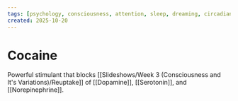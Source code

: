 ```yaml
---
tags: [psychology, consciousness, attention, sleep, dreaming, circadian-rhythms, psychoactive-drugs]
created: 2025-10-20
---
```

# Cocaine

Powerful stimulant that blocks [[Slideshows/Week 3 (Consciousness and It's Variations)/Reuptake]] of [[Dopamine]], [[Serotonin]], and [[Norepinephrine]].
